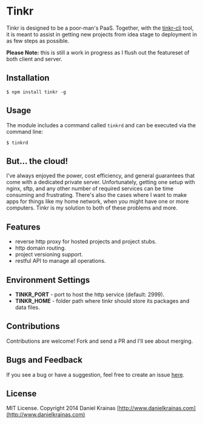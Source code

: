 # Tinkr

Tinkr is designed to be a poor-man's PaaS. Together, with the [tinkr-cli](https://github.com/danielkrainas/tinkr-cli) tool, it is meant to assist in getting new projects from idea stage to deployment in as few steps as possible.

**Please Note:** this is still a work in progress as I flush out the featureset of both client and server. 


## Installation

`$ npm install tinkr -g`


## Usage

The module includes a command called `tinkrd` and can be executed via the command line:

`$ tinkrd`


## But... the cloud!

I've always enjoyed the power, cost efficiency, and general guarantees that come with a dedicated private server. Unfortunately, getting one setup with nginx, sftp, and any other number of required services can be time consuming and frustrating. There's also the cases where I want to make apps for things like my home network, when you might have one or more computers. Tinkr is my solution to both of these problems and more.  


## Features

- reverse http proxy for hosted projects and project stubs.
- http domain routing.
- project versioning support.
- restful API to manage all operations.


## Environment Settings

- **TINKR\_PORT** - port to host the http service (default: 2999).
- **TINKR\_HOME** - folder path where tinkr should store its packages and data files.
 

## Contributions

Contributions are welcome! Fork and send a PR and I'll see about merging. 

## Bugs and Feedback

If you see a bug or have a suggestion, feel free to create an issue [here](https://github.com/danielkrainas/tinkr/issues).

## License

MIT License. Copyright 2014 Daniel Krainas [http://www.danielkrainas.com](http://www.danielkrainas.com)
